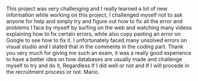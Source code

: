 This project was very challenging and I really learned a lot of new information while working on this project, I challenged myself not to ask anyone for help and simply try and figure out how to fix all the error and problems I face by myself by surfing on the web and watching many videos explaining how to fix certain errors, while also copy pasting an error on Google to see how to fix it. I unfortunately faced many unsolved errors on visual studio and I stated that in the comments in the coding part.
Thank you very much for giving me such an exam, it was a really good experience to have a better idea on how databases are usually made and challenge myself to try and do it, Regardless if I did well or not and If I will procede in the recruitment process or not.
                                                                                                                                          Mario.
